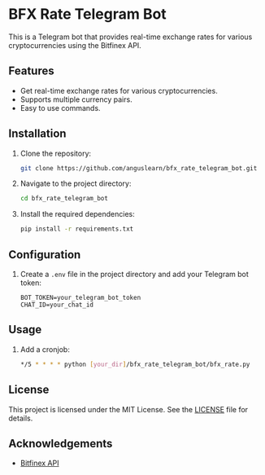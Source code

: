 # BFX Rate Telegram Bot

This is a Telegram bot that provides real-time exchange rates for various cryptocurrencies using the Bitfinex API.

## Features

- Get real-time exchange rates for various cryptocurrencies.
- Supports multiple currency pairs.
- Easy to use commands.

## Installation

1. Clone the repository:
    ```sh
    git clone https://github.com/anguslearn/bfx_rate_telegram_bot.git
    ```
2. Navigate to the project directory:
    ```sh
    cd bfx_rate_telegram_bot
    ```
3. Install the required dependencies:
    ```sh
    pip install -r requirements.txt
    ```

## Configuration

1. Create a `.env` file in the project directory and add your Telegram bot token:
    ```env
    BOT_TOKEN=your_telegram_bot_token
    CHAT_ID=your_chat_id
    ```

## Usage

1. Add a cronjob:
    ```sh
    */5 * * * * python [your_dir]/bfx_rate_telegram_bot/bfx_rate.py
    ```

## License

This project is licensed under the MIT License. See the [LICENSE](LICENSE) file for details.

## Acknowledgements

- [Bitfinex API](https://docs.bitfinex.com/docs)
